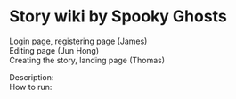 # Story wiki by Spooky Ghosts
Login page, registering page (James)  
Editing page (Jun Hong)  
Creating the story, landing page (Thomas)  

Description:  
How to run:
